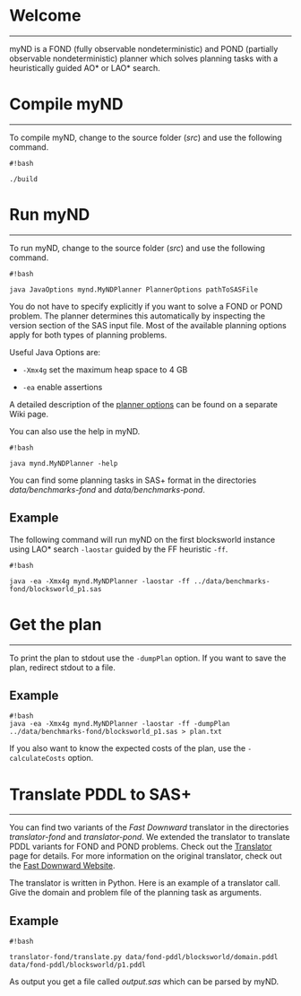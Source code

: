 # Welcome
---

myND is a FOND (fully observable nondeterministic) and POND (partially observable nondeterministic) planner which solves planning tasks with a heuristically guided AO\* or LAO\* search.

# Compile myND
---

To compile myND, change to the source folder (*src*) and use the following command.


```
#!bash

./build
```


# Run myND
---

To run myND, change to the source folder (*src*) and use the following command.


```
#!bash

java JavaOptions mynd.MyNDPlanner PlannerOptions pathToSASFile
```

You do not have to specify explicitly if you want to solve a FOND or POND problem. The planner
determines this automatically by inspecting the version section of the SAS input file.
Most of the available planning options apply for both types of planning problems.


Useful Java Options are:

* `-Xmx4g` set the maximum heap space to 4 GB

* `-ea` enable assertions

A detailed description of the [planner options](https://bitbucket.org/robertmattmueller/mynd/src/default/wiki/Planner_Options.md) can be found on a separate Wiki page.

You can also use the help in myND.

```
#!bash

java mynd.MyNDPlanner -help
```

You can find some planning tasks in SAS+ format in the directories *data/benchmarks-fond* and *data/benchmarks-pond*.

## Example

The following command will run myND on the first blocksworld instance using LAO* search `-laostar` guided by the FF heuristic `-ff`.


```
#!bash

java -ea -Xmx4g mynd.MyNDPlanner -laostar -ff ../data/benchmarks-fond/blocksworld_p1.sas
```


# Get the plan
---

To print the plan to stdout use the `-dumpPlan` option. If you want to save the plan, redirect stdout to a file.

## Example

```
#!bash
java -ea -Xmx4g mynd.MyNDPlanner -laostar -ff -dumpPlan ../data/benchmarks-fond/blocksworld_p1.sas > plan.txt
```

If you also want to know the expected costs of the plan, use the `-calculateCosts` option.


# Translate PDDL to SAS+
---
You can find two variants of the *Fast Downward* translator in the directories *translator-fond* and *translator-pond*. We extended the translator to translate PDDL variants for FOND and POND problems. Check out the [Translator](https://bitbucket.org/robertmattmueller/mynd/src/default/wiki/Translator.md) page for details. For more information on the original translator, check out the [Fast Downward Website](http://www.fast-downward.org/).

The translator is written in Python. Here is an example of a translator call. Give the domain and problem file of the planning task as arguments.

## Example


```
#!bash

translator-fond/translate.py data/fond-pddl/blocksworld/domain.pddl data/fond-pddl/blocksworld/p1.pddl
```
As output you get a file called *output.sas* which can be parsed by myND.
